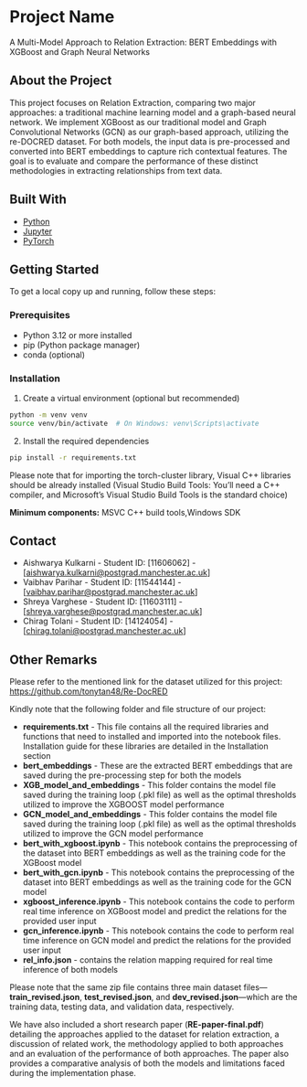 # Project Name

A Multi-Model Approach to Relation Extraction: BERT Embeddings with XGBoost and Graph Neural Networks

## About the Project
This project focuses on Relation Extraction, comparing two major approaches: a traditional machine learning model and a graph-based neural network. We implement XGBoost as our traditional model and Graph Convolutional Networks (GCN) as our graph-based approach, utilizing the re-DOCRED dataset. For both models, the input data is pre-processed and converted into BERT embeddings to capture rich contextual features. The goal is to evaluate and compare the performance of these distinct methodologies in extracting relationships from text data.

## Built With
- [Python](https://www.python.org/)
- [Jupyter](https://jupyter.org/)
- [PyTorch](https://pytorch.org/)

## Getting Started

To get a local copy up and running, follow these steps:

### Prerequisites
- Python 3.12 or more installed
- pip (Python package manager)
- conda (optional)

### Installation

1. Create a virtual environment (optional but recommended)
```bash
python -m venv venv
source venv/bin/activate  # On Windows: venv\Scripts\activate
```

2. Install the required dependencies
```bash
pip install -r requirements.txt
```

Please note that for importing the torch-cluster library, Visual C++ libraries should be already installed (Visual Studio Build Tools: You’ll need a C++ compiler, and Microsoft’s Visual Studio Build Tools is the standard choice)

**Minimum components:** MSVC C++ build tools,Windows SDK

## Contact
- Aishwarya Kulkarni - Student ID: [11606062] - [aishwarya.kulkarni@postgrad.manchester.ac.uk]
- Vaibhav Parihar - Student ID: [11544144] - [vaibhav.parihar@postgrad.manchester.ac.uk]
- Shreya Varghese - Student ID: [11603111] - [shreya.varghese@postgrad.manchester.ac.uk]
- Chirag Tolani - Student ID: [14124054] - [chirag.tolani@postgrad.manchester.ac.uk]

## Other Remarks

Please refer to the mentioned link for the dataset utilized for this project: https://github.com/tonytan48/Re-DocRED

Kindly note that the following folder and file structure of our project: 

- **requirements.txt** - This file contains all the required libraries and functions that need to installed and imported into the notebook files. Installation guide for these libraries are detailed in the Installation section
- **bert_embeddings** - These are the extracted BERT embeddings that are saved during the pre-processing step for both the models
- **XGB_model_and_embeddings** - This folder contains the model file saved during the training loop (.pkl file) as well as the optimal thresholds utilized to improve the XGBOOST model performance
- **GCN_model_and_embeddings** - This folder contains the model file saved during the training loop (.pkl file) as well as the optimal thresholds utilized to improve the GCN model performance
- **bert_with_xgboost.ipynb** - This notebook contains the preprocessing of the dataset into BERT embeddings as well as the training code for the XGBoost model
- **bert_with_gcn.ipynb** - This notebook contains the preprocessing of the dataset into BERT embeddings as well as the training code for the GCN model
- **xgboost_inference.ipynb** - This notebook contains the code to perform real time inference on XGBoost model and predict the relations for the provided user input
- **gcn_inference.ipynb** - This notebook contains the code to perform real time inference on GCN model and predict the relations for the provided user input
- **rel_info.json** - contains the relation mapping required for real time inference of both models

Please note that the same zip file contains three main dataset files—**train_revised.json**, **test_revised.json**, and **dev_revised.json**—which are the training data, testing data, and validation data, respectively. 

We have also included a short research paper (**RE-paper-final.pdf**) detailing the approaches applied to the dataset for relation extraction, a discussion of related work, the methodology applied to both approaches and an evaluation of the performance of both approaches. The paper also provides a comparative analysis of both the models and limitations faced during the implementation phase. 
